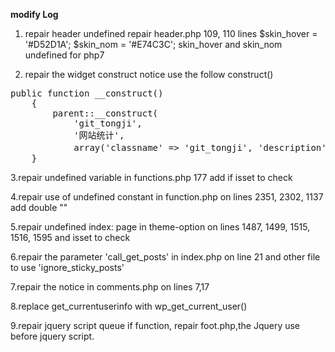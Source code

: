 **modify Log**

1. repair header undefined
repair header.php 109, 110 lines 
$skin_hover = '#D52D1A';
$skin_nom = '#E74C3C';
skin_hover and skin_nom undefined
for php7

2. repair the widget construct notice
use the follow construct()
<pre>
public function __construct()
    {
        parent::__construct(
            'git_tongji',
            '网站统计',
            array('classname' => 'git_tongji', 'description' => '显示网站的统计信息'));
    }
</pre>
 
3.repair undefined variable in functions.php 177
add if isset to check

4.repair use of undefined constant in function.php on lines 2351, 2302, 1137
add double ""

5.repair undefined index: page in theme-option on lines 1487, 1499, 1515, 1516, 1595
and isset to check

6.repair the parameter 'call_get_posts' in index.php on line 21 and other file
to use 'ignore_sticky_posts'

7.repair the notice in comments.php on lines 7,17

8.replace get_currentuserinfo with wp_get_current_user()

9.repair jquery script queue if function, repair foot.php,the Jquery use before jquery script.
